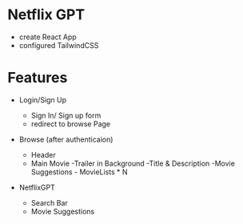 # Netflix GPT

- create React App
- configured TailwindCSS


# Features
- Login/Sign Up
    - Sign In/ Sign up form
    - redirect to browse Page

- Browse (after authenticaion)
  - Header
  - Main Movie
        -Trailer in Background
        -Title & Description
        -Movie Suggestions
            - MovieLists * N
- NetflixGPT 
  - Search Bar
  - Movie Suggestions

  